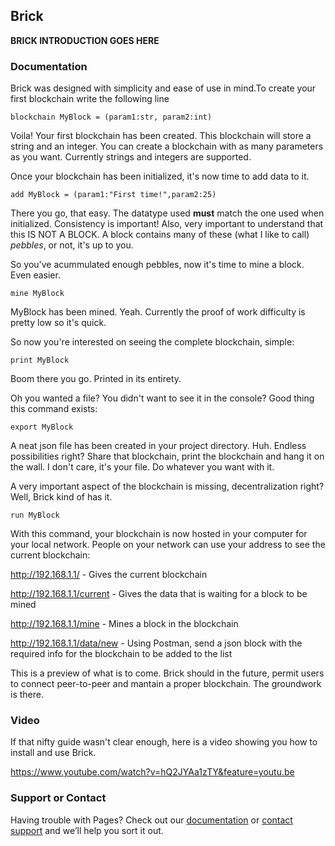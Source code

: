## Brick

**BRICK INTRODUCTION GOES HERE**

### Documentation

Brick was designed with simplicity and ease of use in mind.To create your first blockchain write the following line

`blockchain MyBlock = (param1:str, param2:int)`

Voila! Your first blockchain has been created. This blockchain will store a string and an integer. You can create a blockchain with as many parameters as you want. Currently strings and integers are supported. 

Once your blockchain has been initialized, it's now time to add data to it. 

`add MyBlock = (param1:"First time!",param2:25)`

There you go, that easy. The datatype used **must** match the one used when initialized. Consistency is important! Also, very important to understand that this IS NOT A BLOCK. A block contains many of these (what I like to call) _pebbles_, or not, it's up to you.

So you've acummulated enough pebbles, now it's time to mine a block. Even easier.

`mine MyBlock`

MyBlock has been mined. Yeah. Currently the proof of work difficulty is pretty low so it's quick.

So now you're interested on seeing the complete blockchain, simple:

`print MyBlock`

Boom there you go. Printed in its entirety. 

Oh you wanted a file? You didn't want to see it in the console? Good thing this command exists:

`export MyBlock`

A neat json file has been created in your project directory. Huh. Endless possibilities right? Share that blockchain, print the blockchain and hang it on the wall. I don't care, it's your file. Do whatever you want with it.

A very important aspect of the blockchain is missing, decentralization right? Well, Brick kind of has it.

`run MyBlock`

With this command, your blockchain is now hosted in your computer for your local network. People on your network can use your address to see the current blockchain:

http://192.168.1.1/ - Gives the current blockchain

http://192.168.1.1/current - Gives the data that is waiting for a block to be mined

http://192.168.1.1/mine - Mines a block in the blockchain

http://192.168.1.1/data/new - Using Postman, send a json block with the required info for the blockchain to be added to the list

This is a preview of what is to come. Brick should in the future, permit users to connect peer-to-peer and mantain a proper blockchain. The groundwork is there. 



### Video

If that nifty guide wasn't clear enough, here is a video showing you how to install and use Brick.

https://www.youtube.com/watch?v=hQ2JYAa1zTY&feature=youtu.be

### Support or Contact

Having trouble with Pages? Check out our [documentation](https://help.github.com/categories/github-pages-basics/) or [contact support](https://github.com/contact) and we’ll help you sort it out.
